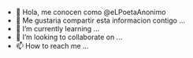 - 👋 Hola, me conocen como @eLPoetaAnonimo
- 👀 Me gustaria compartir esta informacion contigo ...
- 🌱 I’m currently learning ...
- 💞️ I’m looking to collaborate on ...
- 📫 How to reach me ...

<!---
eLPoetaAnonimo/eLPoetaAnonimo is a ✨ special ✨ repository because its `README.md` (this file) appears on your GitHub profile.
You can click the Preview link to take a look at your changes.
--->
